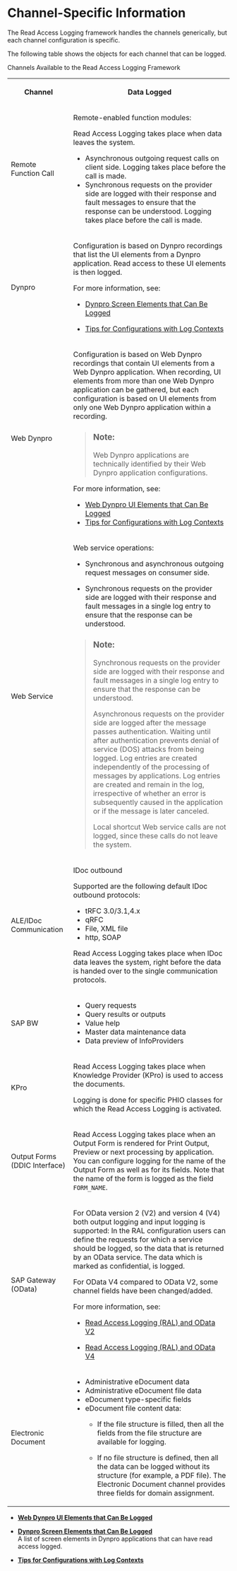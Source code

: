 <!-- loio24c739946fa44eb7a2160f2aaab428f9 -->

# Channel-Specific Information

The Read Access Logging framework handles the channels generically, but each channel configuration is specific.



The following table shows the objects for each channel that can be logged.

<a name="loio24c739946fa44eb7a2160f2aaab428f9__table_N100AE_N1007E_N1007B_N10003"/>Channels Available to the Read Access Logging Framework


<table>
<tr>
<th>

Channel



</th>
<th>

Data Logged



</th>
</tr>
<tr>
<td>

Remote Function Call



</td>
<td>

Remote-enabled function modules:

Read Access Logging takes place when data leaves the system.

-   Asynchronous outgoing request calls on client side. Logging takes place before the call is made.
-   Synchronous requests on the provider side are logged with their response and fault messages to ensure that the response can be understood. Logging takes place before the call is made.



</td>
</tr>
<tr>
<td>

Dynpro



</td>
<td>

Configuration is based on Dynpro recordings that list the UI elements from a Dynpro application. Read access to these UI elements is then logged.

For more information, see:

-   [Dynpro Screen Elements that Can Be Logged](Dynpro_Screen_Elements_that_Can_Be_Logged_e9ea224.md)

-   [Tips for Configurations with Log Contexts](Tips_for_Configurations_with_Log_Contexts_91d64bf.md)




</td>
</tr>
<tr>
<td>

Web Dynpro



</td>
<td>

Configuration is based on Web Dynpro recordings that contain UI elements from a Web Dynpro application. When recording, UI elements from more than one Web Dynpro application can be gathered, but each configuration is based on UI elements from only one Web Dynpro application within a recording.

> ### Note:  
> Web Dynpro applications are technically identified by their Web Dynpro application configurations.

For more information, see:

-   [Web Dynpro UI Elements that Can Be Logged](Web_Dynpro_UI_Elements_that_Can_Be_Logged_bba5760.md)
-   [Tips for Configurations with Log Contexts](Tips_for_Configurations_with_Log_Contexts_91d64bf.md)



</td>
</tr>
<tr>
<td>

Web Service



</td>
<td>

Web service operations:

-   Synchronous and asynchronous outgoing request messages on consumer side.

-   Synchronous requests on the provider side are logged with their response and fault messages in a single log entry to ensure that the response can be understood.


> ### Note:  
> Synchronous requests on the provider side are logged with their response and fault messages in a single log entry to ensure that the response can be understood.
> 
> Asynchronous requests on the provider side are logged after the message passes authentication. Waiting until after authentication prevents denial of service \(DOS\) attacks from being logged. Log entries are created independently of the processing of messages by applications. Log entries are created and remain in the log, irrespective of whether an error is subsequently caused in the application or if the message is later canceled.
> 
> Local shortcut Web service calls are not logged, since these calls do not leave the system.



</td>
</tr>
<tr>
<td>

ALE/IDoc Communication



</td>
<td>

IDoc outbound

Supported are the following default IDoc outbound protocols:

-   tRFC 3.0/3.1,4.x
-   qRFC
-   File, XML file
-   http, SOAP

Read Access Logging takes place when IDoc data leaves the system, right before the data is handed over to the single communication protocols.



</td>
</tr>
<tr>
<td>

SAP BW



</td>
<td>

-   Query requests
-   Query results or outputs
-   Value help
-   Master data maintenance data
-   Data preview of InfoProviders



</td>
</tr>
<tr>
<td>

KPro



</td>
<td>

Read Access Logging takes place when Knowledge Provider \(KPro\) is used to access the documents.

Logging is done for specific PHIO classes for which the Read Access Logging is activated.



</td>
</tr>
<tr>
<td>

Output Forms \(DDIC Interface\)



</td>
<td>

Read Access Logging takes place when an Output Form is rendered for Print Output, Preview or next processing by application. You can configure logging for the name of the Output Form as well as for its fields. Note that the name of the form is logged as the field `FORM_NAME`.



</td>
</tr>
<tr>
<td>

SAP Gateway \(OData\)



</td>
<td>

For OData version 2 \(V2\) and version 4 \(V4\) both output logging and input logging is supported: In the RAL configuration users can define the requests for which a service should be logged, so the data that is returned by an OData service. The data which is marked as confidential, is logged.

For OData V4 compared to OData V2, some channel fields have been changed/added.

For more information, see:

-   [Read Access Logging \(RAL\) and OData V2](https://help.sap.com/viewer/68bf513362174d54b58cddec28794093/LATEST/en-US/757abe1e9ee8464ea57f0552267343d1.html)

-   [Read Access Logging \(RAL\) and OData V4](https://help.sap.com/viewer/68bf513362174d54b58cddec28794093/LATEST/en-US/1b806cd2f9a84915aa4db7773d3670be.html)




</td>
</tr>
<tr>
<td>

Electronic Document



</td>
<td>

-   Administrative eDocument data
-   Administrative eDocument file data
-   eDocument type-specific fields
-   eDocument file content data:
    -   If the file structure is filled, then all the fields from the file structure are available for logging.

    -   If no file structure is defined, then all the data can be logged without its structure \(for example, a PDF file\). The Electronic Document channel provides three fields for domain assignment.




</td>
</tr>
</table>

-   **[Web Dynpro UI Elements that Can Be Logged](Web_Dynpro_UI_Elements_that_Can_Be_Logged_bba5760.md "")**  

-   **[Dynpro Screen Elements that Can Be Logged](Dynpro_Screen_Elements_that_Can_Be_Logged_e9ea224.md "A list of screen elements in Dynpro applications that can have read access
		logged.")**  
A list of screen elements in Dynpro applications that can have read access logged.
-   **[Tips for Configurations with Log Contexts](Tips_for_Configurations_with_Log_Contexts_91d64bf.md)**  


